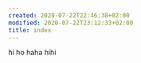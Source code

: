 ```yaml
---
created: 2020-07-22T22:46:38+02:00
modified: 2020-07-22T23:12:33+02:00
title: index
---
```


hi ho haha hihi